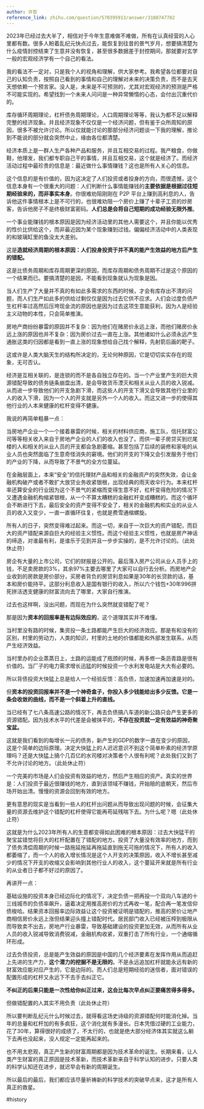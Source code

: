 ```yaml
---
author: 许哲
reference_link: zhihu.com/question/570395913/answer/3188747782
---
```


2023年已经过去大半了，相信对于今年生意难做不难做，所有在认真经营的人心里都有数。很多人盼着乱纪元快点过去，能恢复到往昔的景气岁月，想要搞清楚为什么疫情封控结束了生意并没有恢复，甚至很多数据差于封控期间，那就要对玄学一般的宏观经济学有一个自己的看法。

我的看法不一定对，只是我个人的视角和理解，供大家参考。我希望各位都要对自己的认知负责，按照自己看到的事情和自己的理解对未来的决策负责，而不是去天天想依赖一个预言家。没人是，未来是不可预测的，尤其对宏观经济的预测是严格不可能实现的。希望找到一个未来人问问是一种异常懒惰的心态，会付出沉重代价的。

库存循环周期理论，杠杆债务周期理论，人口周期理论等等，我认为都不足以解释完整的经济现象。并且经济现象不仅仅是一个经济问题，但有鉴于众所周知的原因，很多不被允许讨论。所以仅就能讨论的那部分经济问题谈一下我的理解，推论到不能说的部分就会突然中止，缘由各位都清楚。

经济本质上是一群人生产各种产品和服务，并且互相交易的过程。我产粮食，你做鞋，他理发，我们都专职自己干的事情，并且互相交易，这个就是经济了。而经济活动过程中最珍贵的信息是：最近做什么事情赚钱？这也是所有人关心的信息。

这个信息的是有价值的，因为这决定了人们投资或者投身的方向，而很遗憾，这个信息本身有一个很重大的问题：人们判断什么事情能赚钱的**主要依据是根据过往短期经验来的，而非事实本身**。你很难劝阻刚刚在 P2P 平台上赚到高利息的人，告诉他这件事情根本上是不可行的，也很难劝阻一个房价上赚了十辈子工资的炒房客，告诉他房子不是终极财富密码。**人们总是会将自己短期的成功经验无限外推**。

一个事业能赚钱的根本原因是因为经济活动里的其他人需要这个，并且你能以优秀的性价比供给这个，而非最近因为某个现象赚到过钱。偏偏经济活动中的人类表现的和玻璃缸里的鱼没太大差别。

这是**造就经济周期的根本原因：人们投身投资于并不真的能产生效益的地方后产生的错配。**

这是比债务周期和库存周期更深的原因，而库存周期和债务周期不过是这个原因的一个结果而已。要搞清楚的是因，不能看到现象就认为现象是因。

当人们生产了大量并不真的有如此多需求的东西的时候，才会有库存出不清的问题，而人们生产如此多的供给过剩仅仅是因为过去它供不应求。人们会过度负债产生杠杆率过高然后压垮现金流的原因也是因为过去这项生意能获利，因为人是经验主义动物的本性，只会简单推演。

房地产商纷纷暴雷的原因并不复杂：因为他们在赌房价永远上涨，而他们赌房价永远上涨的原因也并不复杂：因为房价过去一直在上涨。其他诸如什么必须永远产生通胀这类的归因都是看到一直上涨的现象想给自己找个解释，先射箭后画的靶子。

这或许是人类大脑天生的结构所决定的，无论何种原因，它是切切实实存在的现象，无可否认。

经济是互相关联的，是连锁的而不是各自独立存在的。当一个产业里产生的巨大资源错配导致的债务链条崩盘出清，是会导致货币湮灭和相关从业人员的收入锐减。从而进一步导致他们的开支急剧下滑，而这些人的开支下滑又会导致其他行业里的人的收入下滑，因为一个人的开支就是另外一个人的收入。而这又进一步的使得其他行业的人本来健康的杠杆变得不健康。

我说的再简单粗暴一点：

当房地产企业一个一个接着暴雷的时候，相关的材料供应商，施工队，信托财富公司等等相关收入来自于房地产企业的人们的收入也没了。而供一辈子房贷买到烂尾楼的人和相关的从业人员的开支都会急剧萎缩。甚至包括了后续的装修和家电的从业人员也突然面临了生意奇怪消失的窘境。他们的开支的下降又会引发服务于他们的产业的下降，从而导致了不景气的全方位蔓延。

在金融层面上，本来“安全”的信托理财产品和相关的金融资产的突然失效，会让金融机构破产或者不敢扩大放贷业务收紧银根，出现经典的雨天收伞行为。本来杠杆率还算安全的行业因为这个不景气的紧缩而变得生意不好，杠杆变得危险的情况下又遭遇金融机构缩紧银根，从一个不算太糟糕的金融杠杆变成糟糕的。而这个循环会不断进行下去，最后安全的资产变得不安全了，相关的金融机构和实业的从业人员的收入又变少，一直一直循环往复，也就是费雪通缩螺旋。

所有人的日子，突然变得难过起来。而这一切，来自于一次巨大的资产错配，而巨大的资产错配来源自巨大的经验主义惯性。而这个经验主义惯性，也就是房产神话的缔造，对谁最有利，是谁乐于见到并且一步步实操的，是不允许讨论的。（此处休止符）

房企有大量的上市公司，它们的财报是公开的。最后落入房产公司从业人员手上的钱，不足卖房款的3%，其余97%主要去哪里了大家可以自行去分析。而房地产企业收到的房款是房价部分，买房者背负的房贷利息如果是30年的长贷款的话，基本和房价能持平。这部分利息收入是国有银行的收入，所以六个钱包+30年996拼死拼活透支健康的财富流向去了哪里，大家自行推演。

过去也这样啊，没出问题，而现在为什么突然就变错配了呢？

那是因为**资本的回报率是有边际效应的**，这个道理其实并不难懂。

当村里没有路的时候，集资投一条土路都能产生巨大的经济效应。那是有和没有的区别，村里的劳动力，人类的知识，村里的土地的价值都能和外部发生联系，从而产生经济效益。

当村里办的企业蒸蒸日上，土路的运能成了瓶颈的时候，再多修一条沥青路是很有价值的。当厂子的电力需求增长迅猛的时候投资一个水利发电站是大大有必要的。

所以背债投资大快猛上总是给人一个经验反馈：高负债，加速加速再加速是对的。

但**资本的投资回报率并不是一个神奇盒子，你投入多少钱能给出多少反馈。它是一条会收敛的曲线，而不是一个斜着上升的直线。**

当已经有了七八条高速公路的情况下，再去负债搞八车道的新公路只会产生更多的资源错配。因为技术水平的代差是会被抹平的，**不存在投资就一定有效益的神奇聚宝盆。**

这就是我们看到的每增长一元的债务，新产生的GDP的数字一直在变少的原因，这是个简单的边际原理。决定大快猛上的人迟迟意识不到这个简单朴素的经济学原理吗？还是大快猛上搞个几百亿的水司楼对决策者个人很有利呢？此处我们又到了不允许讨论的地方。（此处休止符）

一个完美的市场是人们会投资有效益的地方，然后产生相应的资产。真实的世界是：人们投资于最近很赚钱的地方，直到该领域不赚钱，开始赔的底朝天，然后市场开始出清。慢慢的资源会回到有效的地方。

更有意思的现实是当看到一些人的杠杆出问题从而导致出现问题的时候，会征集大量的资源去维护这个错配的杠杆使得它能再苟延残喘下去。为什么呢？嗯（此处休止符）

这就是为什么2023年所有人的生意都变得如此困难的根本原因：过去大快猛干的聚宝盆错觉将巨大的杠杆配置在了错配的地方。投资了大量没有效率的地方，而到了债务清偿周期的时候一路拖延拖延再拖延直到拖无可拖的情况下，所有人的收入都萎缩了，而一个人的收入增长情况是这个人开支的决策原因，收入不增长甚至减少的情况下开支的收缩又会影响到其他行业人的收入，这个蔓延开来就是所有行业的从业者日子都不好过的原因了。

再讲开一点：

基础设施的投资本身已经边际化的情况下，决定负债一把再投一个双向八车道的十三线城市的负债率飙升，逼着决定用推高房价的方式再收一笔，配合再一笔发信仰债梭哈。结果资本回报率边际效益让这个投资被证明是错配的，推高的房价让地产商相信房价永远上涨但结果迎头撞上错配时代。居民部门收入已经被压榨到极限从而导致卖不出去，房地产行业暴雷，导致基础建设的投资更加无效，从而所有从业人员的收入锐减导致消费锐减，金融机构收紧，双重打击了所有行业，一个通缩循环形成。

过去负债投资，总是能产生效益的原因是中国的几个经济要素在发挥作用从而追赶上先进的生产力，**这个潜力的挖掘不是无限的**。不是永远追加杠杆就能永远有新的财富效应能对应产生的，它是边际的。而人们总是短期经验的迷信者，面对错误的配置形成的杠杆又永远下不去手去纠正它。

**不纠正的后果只能是一次性给你纠正过来，这会比每次早点纠正要痛苦得多得多。**

但做错配置的人其实不用负责（此处休止符）

所以要判断乱纪元什么时候过去，就得看这场史诗级的资源错配何时能消化掉。当年的总量和杠杆加的有多疯狂，这个消化就有多漫长。日本凭借过硬的工业能力，花了30年，算得很好的成绩了，不太行的，也就是绝大部分经济体其实就这么躺下去再也没起来，没人规定一定能再起来的。

也不用太悲观，真正产生新的财富周期都是因为技术革命的诞生。长期来看，让人类产生财富的真正原因是技术革新，而技术革新来自于科学认知的进步。只要人类的科学认知还在进步，就迟早会有新的周期诞生。

所以最后的最后，我们都应该尽量祈祷新的科学技术的突破早点来，这才是所有人真正的救星。

#history
